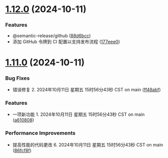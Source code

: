 # [1.12.0](https://github.com/yanhao98/semantic-release-action-example/compare/v1.11.0...v1.12.0) (2024-10-11)


### Features

* @semantic-release/github ([88d6bcc](https://github.com/yanhao98/semantic-release-action-example/commit/88d6bccac36075cc29185fa860093535a7a6fb19))
* 添加 GitHub 令牌到 CI 配置以支持发布流程 ([177eee0](https://github.com/yanhao98/semantic-release-action-example/commit/177eee0ce697602cfdf9150a7596083fe22b72cd))

# [1.11.0](https://github.com/yanhao98/semantic-release-action-example/compare/v1.10.0...v1.11.0) (2024-10-11)


### Bug Fixes

* 错误修复 2. 2024年10月11日 星期五 15时56分43秒 CST on main ([ff48abf](https://github.com/yanhao98/semantic-release-action-example/commit/ff48abf234934470e18f70360f119e29642718e5))


### Features

* 一项新功能 1. 2024年10月11日 星期五 15时56分43秒 CST on main ([a610808](https://github.com/yanhao98/semantic-release-action-example/commit/a61080822ddd7ff51ff8fdb028c4ebb622b5e468))


### Performance Improvements

* 提高性能的代码更改 6. 2024年10月11日 星期五 15时56分43秒 CST on main ([86fcf8f](https://github.com/yanhao98/semantic-release-action-example/commit/86fcf8f8c6664fe329906fe8ee795d412aafbdb7))
